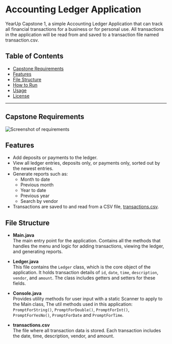 # Accounting Ledger Application

YearUp Capstone 1, a simple Accounting Ledger Application that can track all financial
transactions for a business or for personal use. All transactions in the application will be read from and saved to a transaction
file named transaction.csv.

## Table of Contents 
- [Capstone Requirements](#Capstone-Requirements)
- [Features](#Features)
- [File Structure](#File-Structure)
- [How to Run](#How-to-Run)
- [Usage](#Usage)
- [License](#License)

---

## Capstone Requirements

![Screenshot of requirements](https://i.imgur.com/kSY35gi.png)

## Features

- Add deposits or payments to the ledger.
- View all ledger entries, deposits only, or payments only, sorted out by the newest entries.
- Generate reports such as:
    - Month to date
    - Previous month
    - Year to date
    - Previous year
    - Search by vendor
- Transactions are saved to and read from a CSV file, [transactions.csv](https://github.com/NikeshSitaula1/AccountingLedgerApplication/blob/main/transactions.csv).

## File Structure

- **Main.java**  
  The main entry point for the application. Contains all the methods that handles the menu and logic for adding transactions, viewing the ledger, and generating reports.

- **Ledger.java**  
  This file contains the `Ledger` class, which is the core object of the application. It holds transaction details of `id`, `date`, `time`, `description`, `vendor`, and `amount`. The class includes getters and setters for these fields.

- **Console.java**  
  Provides utility methods for user input with a static Scanner to apply to the Main class, The util methods used in this application:  `PromptForString()`, `PromptForDouble()`, `PromptForInt()`, `PromptForYesNo()`, `PromptForDate` and `PromptForTime`.

- **transactions.csv**  
  The file where all transaction data is stored. Each transaction includes the date, time, description, vendor, and amount.


  
  
